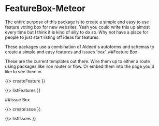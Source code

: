 # FeatureBox-Meteor

The entire purpose of this package is to create a simple and easy to use feature voting box for new websites. Yeah you could write this up almost every time but I think it is kind of silly to do so. Why not have a place for people to just start listing off ideas for features. 

These packages use a combination of Aldeed's autoforms and schemas to create a simple and easy features and issues 'box'.
##Feature Box 

These are the current templates out there. Wire them up to either a route using packages like iron router or flow. Or embed them into the page you'd like to see them in. 

{{> createFeature }}

{{> listFeatures }}

##Issue Box

{{> createIssue }}

{{> listIssues }}